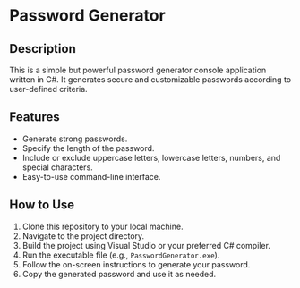 # Password Generator

## Description

This is a simple but powerful password generator console application written in C#. It generates secure and customizable passwords according to user-defined criteria.

## Features

- Generate strong passwords.
- Specify the length of the password.
- Include or exclude uppercase letters, lowercase letters, numbers, and special characters.
- Easy-to-use command-line interface.

## How to Use

1. Clone this repository to your local machine.
2. Navigate to the project directory.
3. Build the project using Visual Studio or your preferred C# compiler.
4. Run the executable file (e.g., `PasswordGenerator.exe`).
5. Follow the on-screen instructions to generate your password.
6. Copy the generated password and use it as needed. 
